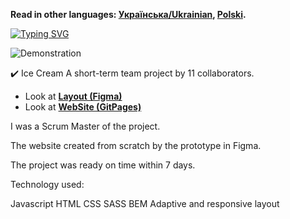 **Read in other languages: [Українська/Ukrainian](README.uk.md), [Polski](README.pl.md).**

[![Typing SVG](https://readme-typing-svg.herokuapp.com?color=%2336BCF7&lines=This+is+our+team+experience)](https://git.io/typing-svg)

![Demonstration](https://github.com/VitalinaKovbasiuk/IceCreamPassion/tree/main/src/images/demonstration/demo.png)

✔️ Ice Cream
A short-term team project by 11 collaborators.

- Look at [**Layout (Figma)**](<https://www.figma.com/file/e1ABSzkNJFeGeZxe4RdsTu/IceCream-(Copy)-(Copy)-(Copy)-(Copy)?node-id=0%3A1>)
- Look at [**WebSite (GitPages)**](<https://victor-rochnyak.github.io/IceCream/>)

I was a Scrum  Master of the project.

The website created from scratch by the prototype in Figma.

The project was ready on time within 7 days.

Technology used:

 Javascript
 HTML
 CSS
 SASS
 BEM 
 Adaptive and responsive layout


